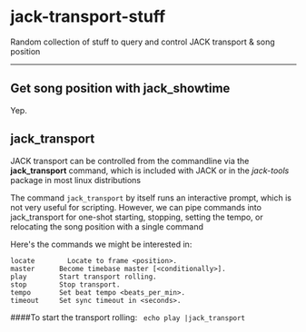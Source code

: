 # jack-transport-stuff
Random collection of stuff to query and control JACK transport &amp; song position
______________________________
## Get song position with jack_showtime
Yep.

## jack_transport
JACK transport can be controlled from the commandline via the **jack_transport** command, which is included with JACK or in the *jack-tools* package in most linux distributions

The command ````jack_transport```` by itself runs an interactive prompt, which is not very useful for scripting. However, we can pipe commands into jack_transport for one-shot starting, stopping, setting the tempo, or relocating the song position with a single command

Here's the commands we might be interested in:
````
locate		  Locate to frame <position>.
master      Become timebase master [<conditionally>].
play        Start transport rolling.
stop        Stop transport.
tempo       Set beat tempo <beats_per_min>.
timeout     Set sync timeout in <seconds>.
````

####To start the transport rolling:
```` echo play |jack_transport````


